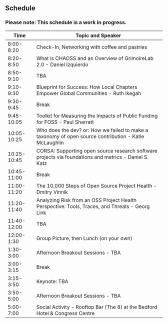 ## Schedule

### Please note: This schedule is a work in progress.


| Time | Topic and Speaker |
| ----- | ---- |
| 8:00-8:20 | Check-In, Networking with coffee and pastries |
| 8:20-8:50 | What is CHAOSS and an Overview of GrimoireLab 2.0 - Daniel Izquierdo|
| 8:50-9:10 | TBA |
| 9:10-9:30 | Blueprint for Success: How Local Chapters Empower Global Communities - Ruth Ikegah |
| 9:30-9:45 | Break |
| 9:45-10:05 | Toolkit for Measuring the Impacts of Public Funding for FOSS - Paul Sharratt |
| 10:05-10:25 | Who does the dev? or: How we failed to make a taxonomy of open source contribution - Katie McLaughlin |
| 10:25-10:45 | CORSA: Supporting open source research software projects via foundations and metrics - Daniel S. Katz | 
| 10:45-11:00 | Break |
| 11:00-11:20 | The 10,000 Steps of Open Source Project Health - Dmitry Vinnik |
| 11:20-11:40 | Analyzing Risk from an OSS Project Health Perspective: Tools, Traces, and Threats - Georg Link |
| 11:40-12:00 | TBA |
| 12:00-1:30 | Group Picture, then Lunch (on your own) |
| 1:30-3:00 | Afternoon Breakout Sessions - TBA |
| 3:00-3:15 | Break |
| 3:15-3:50 | Keynote:  TBA |
| 3:50-5:00 | Afternoon Breakout Sessions - TBA |
| 5:00-7:00 | Social Activity - Rooftop Bar (The 8) at the Bedford Hotel & Congress Centre|



